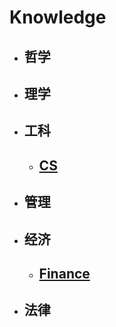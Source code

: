 # Knowledge
* ## 哲学
* ## 理学
* ## 工科
    * ## [CS](https://roy2313.github.io/cs/)
* ## 管理
* ## 经济
    * ## [Finance](https://roy2313.github.io/finance/)
* ## 法律
